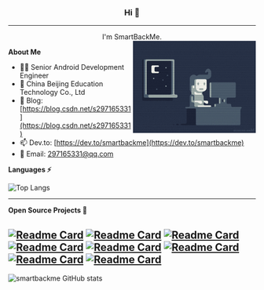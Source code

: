 ###  <center>Hi 👋 </center>
---
<center>I'm SmartBackMe.</center>

<img align="right" alt="GIF" width="250px" src="/assets/codeing.gif" />

**About Me**

- 👨‍💻 Senior Android Development Engineer
- 💼 China Beijing Education Technology Co., Ltd
- 📝 Blog: [https://blog.csdn.net/s297165331](https://blog.csdn.net/s297165331)
- 📫 Dev.to: [https://dev.to/smartbackme](https://dev.to/smartbackme)
- 💬 Email: 297165331@qq.com

**Languages ⚡**

![Top Langs](https://github-readme-stats.vercel.app/api/top-langs/?username=smartbackme&bg_color=30,e96443,904e95&title_color=fff&text_color=fff)

--- 

**Open Source Projects 🔭**

[![Readme Card](https://github-readme-stats.vercel.app/api/pin/?username=smartbackme&repo=AutoPage&bg_color=30,e96443,904e95&title_color=fff&text_color=fff)](https://github.com/smartbackme/AutoPage)
[![Readme Card](https://github-readme-stats.vercel.app/api/pin/?username=smartbackme&repo=SimpleInterceptor&bg_color=30,e96443,904e95&title_color=fff&text_color=fff)](https://github.com/smartbackme/SimpleInterceptor)
[![Readme Card](https://github-readme-stats.vercel.app/api/pin/?username=smartbackme&repo=ulog&bg_color=30,e96443,904e95&title_color=fff&text_color=fff)](https://github.com/smartbackme/ulog)
[![Readme Card](https://github-readme-stats.vercel.app/api/pin/?username=smartbackme&repo=flutter_interceptor&bg_color=30,e96443,904e95&title_color=fff&text_color=fff)](https://github.com/smartbackme/flutter_interceptor)
[![Readme Card](https://github-readme-stats.vercel.app/api/pin/?username=smartbackme&repo=emas_tlog&bg_color=30,e96443,904e95&title_color=fff&text_color=fff)](https://github.com/smartbackme/emas_tlog)
[![Readme Card](https://github-readme-stats.vercel.app/api/pin/?username=smartbackme&repo=kg_charts&bg_color=30,e96443,904e95&title_color=fff&text_color=fff)](https://github.com/smartbackme/kg_charts)
[![Readme Card](https://github-readme-stats.vercel.app/api/pin/?username=smartbackme&repo=KgDensity&bg_color=30,e96443,904e95&title_color=fff&text_color=fff)](https://github.com/smartbackme/KgDensity)
[![Readme Card](https://github-readme-stats.vercel.app/api/pin/?username=smartbackme&repo=free_dialog&bg_color=30,e96443,904e95&title_color=fff&text_color=fff)](https://github.com/smartbackme/free_dialog)
---


![smartbackme GitHub stats](https://github-readme-stats.vercel.app/api?username=smartbackme&show_icons=true&theme=radical&bg_color=30,e96443,904e95&title_color=fff&text_color=fff&include_all_commits=true)



<!--
**smartbackme/smartbackme** is a ✨ _special_ ✨ repository because its `README.md` (this file) appears on your GitHub profile.

Here are some ideas to get you started:

- 🔭 I’m currently working on ...
- 🌱 I’m currently learning ...
- 👯 I’m looking to collaborate on ...
- 🤔 I’m looking for help with ...
- 💬 Ask me about ...
- 📫 How to reach me: ...
- 😄 Pronouns: ...
- ⚡ Fun fact: ...
-->

